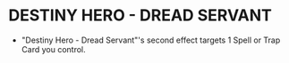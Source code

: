# DESTINY HERO - DREAD SERVANT

*   "Destiny Hero - Dread Servant"'s second effect targets 1 Spell or Trap Card you control.
